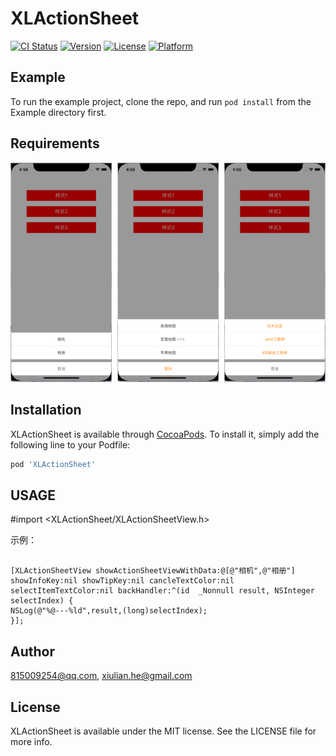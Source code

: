 # XLActionSheet

[![CI Status](https://img.shields.io/travis/815009254@qq.com/XLActionSheet.svg?style=flat)](https://travis-ci.org/815009254@qq.com/XLActionSheet)
[![Version](https://img.shields.io/cocoapods/v/XLActionSheet.svg?style=flat)](https://cocoapods.org/pods/XLActionSheet)
[![License](https://img.shields.io/cocoapods/l/XLActionSheet.svg?style=flat)](https://cocoapods.org/pods/XLActionSheet)
[![Platform](https://img.shields.io/cocoapods/p/XLActionSheet.svg?style=flat)](https://cocoapods.org/pods/XLActionSheet)

## Example

To run the example project, clone the repo, and run `pod install` from the Example directory first.

## Requirements
![样式1](https://github.com/HeXiuLian/XLActionSheetView/blob/master/image.png)

## Installation

XLActionSheet is available through [CocoaPods](https://cocoapods.org). To install
it, simply add the following line to your Podfile:

```ruby
pod 'XLActionSheet'
```
## USAGE

#import <XLActionSheet/XLActionSheetView.h>

示例：

```

[XLActionSheetView showActionSheetViewWithData:@[@"相机",@"相册"] showInfoKey:nil showTipKey:nil cancleTextColor:nil selectItemTextColor:nil backHandler:^(id  _Nonnull result, NSInteger selectIndex) {
NSLog(@"%@---%ld",result,(long)selectIndex);
}];

```
## Author

815009254@qq.com, xiulian.he@gmail.com

## License

XLActionSheet is available under the MIT license. See the LICENSE file for more info.
